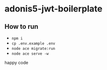 # adonis5-jwt-boilerplate

## How to run
- `npm i`
- `cp .env.example .env`
- `node ace migrate:run`
- `node ace serve -w`

happy code
